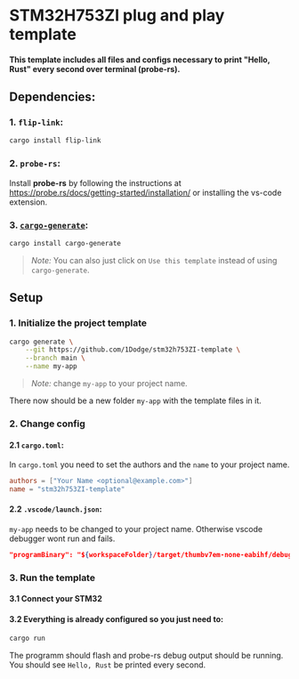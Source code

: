 # STM32H753ZI plug and play template

#### This template includes all files and configs necessary to print "Hello, Rust" every second over terminal (probe-rs).

## Dependencies:

### 1. `flip-link`:

```bash
cargo install flip-link
```

### 2. `probe-rs`:

Install **probe-rs** by following the instructions at <https://probe.rs/docs/getting-started/installation/> or installing the vs-code extension.

### 3. [`cargo-generate`]:

```bash
cargo install cargo-generate
```

[`cargo-generate`]: https://crates.io/crates/cargo-generate

> *Note:* You can also just click on `Use this template` instead of using `cargo-generate`.

## Setup

### 1. Initialize the project template

```bash
cargo generate \
    --git https://github.com/1Dodge/stm32h753ZI-template \
    --branch main \
    --name my-app
```

> *Note:* change `my-app` to your project name.

There now should be a new folder `my-app` with the template files in it.

### 2. Change config
#### 2.1 `cargo.toml`:
In `cargo.toml` you need to set the authors and the `name` to your project name.
```toml
authors = ["Your Name <optional@example.com>"]
name = "stm32h753ZI-template"
```

#### 2.2 `.vscode/launch.json`:
`my-app` needs to be changed to your project name. Otherwise vscode debugger wont run and fails.
```json
"programBinary": "${workspaceFolder}/target/thumbv7em-none-eabihf/debug/my-app",
```

### 3. Run the template

#### 3.1 Connect your STM32

#### 3.2 Everything is already configured so you just need to:
```bash
cargo run
```

The programm should flash and probe-rs debug output should be running. You should see `Hello, Rust` be printed every second.
